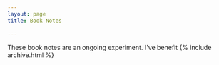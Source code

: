 ```yaml
---
layout: page
title: Book Notes

---
```


These book notes are an ongoing experiment. I've benefit
{% include archive.html %}
<!--stackedit_data:
eyJoaXN0b3J5IjpbLTE2NTcyODc0NDgsMTc0NTk1MTc3MywxNj
Y2OTI5Nzk1XX0=
-->
